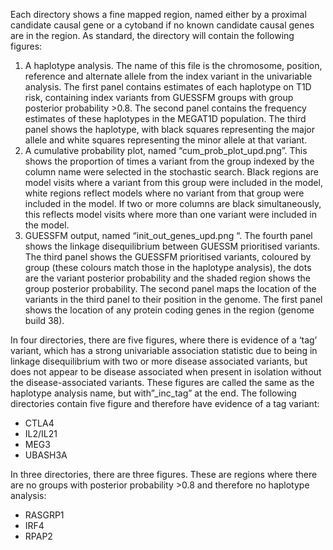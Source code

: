 Each directory shows a fine mapped region, named either by a proximal candidate causal gene or a cytoband if no known candidate causal genes are in the region.
As standard, the directory will contain the following figures:
1)	A haplotype analysis. The name of this file is the chromosome, position, reference and alternate allele from the index variant in the univariable analysis. The first panel contains estimates of each haplotype on T1D risk, containing index variants from GUESSFM groups with group posterior probability >0.8. The second panel contains the frequency estimates of these haplotypes in the MEGAT1D population. The third panel shows the haplotype, with black squares representing the major allele and white squares representing the minor allele at that variant. 
2)	A cumulative probability plot, named “cum_prob_plot_upd.png”. This shows the proportion of times a variant from the group indexed by the column name were selected in the stochastic search. Black regions are model visits where a variant from this group were included in the model, white regions reflect models where no variant from that group were included in the model. If two or more columns are black simultaneously, this reflects model visits where more than one variant were included in the model.
3)	GUESSFM output, named “init_out_genes_upd.png “. The fourth panel shows the linkage disequilibrium between GUESSM prioritised variants. The third panel shows the GUESSFM prioritised variants, coloured by group (these colours match those in the haplotype analysis), the dots are the variant posterior probability and the shaded region shows the group posterior probability. The second panel maps the location of the variants in the third panel to their position in the genome. The first panel shows the location of any protein coding genes in the region (genome build 38).

In four directories, there are five figures, where there is evidence of a ‘tag’ variant, which has a strong univariable association statistic due to being in linkage disequilibrium with two or more disease associated variants, but does not appear to be disease associated when present in isolation without the disease-associated variants. These figures are called the same as the haplotype analysis name, but with”_inc_tag” at the end. The following directories contain five figure and therefore have evidence of a tag variant:

- CTLA4
- IL2/IL21
- MEG3
- UBASH3A

In three directories, there are three figures. These are regions where there are no groups with posterior probability >0.8 and therefore no haplotype analysis:

- RASGRP1
- IRF4
- RPAP2



